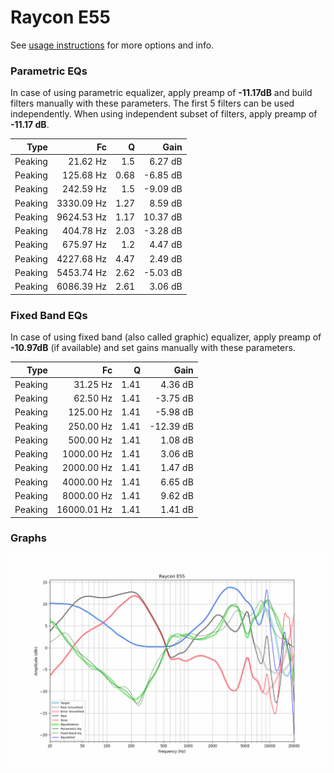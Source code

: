 # Raycon E55
See [usage instructions](https://github.com/jaakkopasanen/AutoEq#usage) for more options and info.

### Parametric EQs
In case of using parametric equalizer, apply preamp of **-11.17dB** and build filters manually
with these parameters. The first 5 filters can be used independently.
When using independent subset of filters, apply preamp of **-11.17 dB**.

| Type    | Fc         |    Q | Gain     |
|--------:|-----------:|-----:|---------:|
| Peaking | 21.62 Hz   | 1.5  | 6.27 dB  |
| Peaking | 125.68 Hz  | 0.68 | -6.85 dB |
| Peaking | 242.59 Hz  | 1.5  | -9.09 dB |
| Peaking | 3330.09 Hz | 1.27 | 8.59 dB  |
| Peaking | 9624.53 Hz | 1.17 | 10.37 dB |
| Peaking | 404.78 Hz  | 2.03 | -3.28 dB |
| Peaking | 675.97 Hz  | 1.2  | 4.47 dB  |
| Peaking | 4227.68 Hz | 4.47 | 2.49 dB  |
| Peaking | 5453.74 Hz | 2.62 | -5.03 dB |
| Peaking | 6086.39 Hz | 2.61 | 3.06 dB  |

### Fixed Band EQs
In case of using fixed band (also called graphic) equalizer, apply preamp of **-10.97dB**
(if available) and set gains manually with these parameters.

| Type    | Fc          |    Q | Gain      |
|--------:|------------:|-----:|----------:|
| Peaking | 31.25 Hz    | 1.41 | 4.36 dB   |
| Peaking | 62.50 Hz    | 1.41 | -3.75 dB  |
| Peaking | 125.00 Hz   | 1.41 | -5.98 dB  |
| Peaking | 250.00 Hz   | 1.41 | -12.39 dB |
| Peaking | 500.00 Hz   | 1.41 | 1.08 dB   |
| Peaking | 1000.00 Hz  | 1.41 | 3.06 dB   |
| Peaking | 2000.00 Hz  | 1.41 | 1.47 dB   |
| Peaking | 4000.00 Hz  | 1.41 | 6.65 dB   |
| Peaking | 8000.00 Hz  | 1.41 | 9.62 dB   |
| Peaking | 16000.01 Hz | 1.41 | 1.41 dB   |

### Graphs
![](./Raycon%20E55.png)